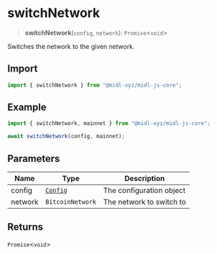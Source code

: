 # switchNetwork

> **switchNetwork**(`config`, `network`): `Promise`\<`void`\>

Switches the network to the given network.

## Import

```ts
import { switchNetwork } from "@midl-xyz/midl-js-core";
```

## Example

```ts
import { switchNetwork, mainnet } from "@midl-xyz/midl-js-core";

await switchNetwork(config, mainnet);
```

## Parameters

| Name    | Type                                                         | Description              |
| ------- | ------------------------------------------------------------ | ------------------------ |
| config  | [`Config`](../configuration#creating-a-configuration-object) | The configuration object |
| network | `BitcoinNetwork`                                             | The network to switch to |

## Returns

`Promise`\<`void`\>
